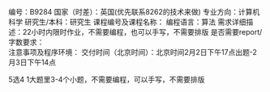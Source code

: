 编号：B9284
国家（时差）：英国(优先联系8262的技术来做)
专业方向：计算机科学
研究生/本科：研究生
课程编号及课程名称：
编程语言：算法
需求详细描述：22小时内限时作业，不需要编程，也可以手写，不需要排版
是否需要report/字数要求：  
注意事项及程序环境：
交付时间（北京时间）：北京时间2月2日下午17点出题-2月3日下午14点

5选4
1大题里3-4个小题，不需要编程，可以手写，不需要排版